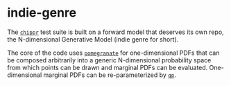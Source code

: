 # indie-genre

The [`chippr`](https://github.com/aimalz/chippr) test suite is built on a forward model that deserves its own repo, the N-dimensional Generative Model (indie genre for short).

The core of the code uses [`pomegranate`](https://github.com/jmschrei/pomegranate) for one-dimensional PDFs that can be composed arbitrarily into a generic N-dimensional probability space from which points can be drawn and marginal PDFs can be evaluated.
One-dimensional marginal PDFs can be re-parameterized by [`qp`](https://github.com/aimalz/qp).
